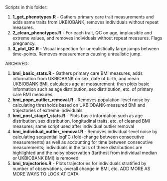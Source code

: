 Scripts in this folder:

1. **1_get_phenotypes.R** - Gathers primary care trait measurements and adds same traits from UKBIOBANK, removes individuals without repeat measures.
2. **2_clean_phenotypes.R** - For each trait, QC on age, implausible and extreme values, and removes individuals without repeat measures. Flags pregnancy.
3. **3_plot_QC.R** - Visual inspection for unrealistically large jumps between time-points. Removes measurements causing unrealistic jump.

ARCHIVED:

1. **bmi_basic_stats.R** - Gathers primary care BMI measures, adds information from UKBIOBANK on sex, date of birth, and mean UKBIOBANK BMI, calculates age at measurement; then plots basic information such as age distribution, sex distribution, etc. of primary care BMI measures
2. **bmi_popn_outlier_removal.R** - Removes population-level noise by calculating thresholds based on UKBIOBANK-measured BMI and trajectories of extreme individuals 
3. **bmi_post_stage1_stats.R** - Plots basic information such as age distribution, sex distribution, longitudinal traits, etc. of cleaned BMI measures; same script used after individual outlier removal
4. **bmi_individual_outlier_removal.R** - Removes individual-level noise by calculating sequential logFC (fold-change between consecutive measurements) as well as accounting for time between consecutive measurements; individuals in the tails of these distributions are highlighted and the noisy observation (farthest from individual median or UKBIOBANK BMI) is removed
5. **bmi_trajectories.R** - Plots trajectories for individuals stratified by number of observations, overall change in BMI, etc. ADD MORE AS MORE WAYS TO LOOK AT DATA
